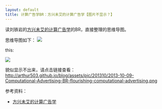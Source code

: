 ```yaml
---
layout: default 
title: 计算广告学BR：方兴未艾的计算广告学【图片不显示？】
---
```

读刘铁岩的[方兴未艾的计算广告学](http://blog.sina.com.cn/s/blog_4caedc7a0102eshz.html)的BR，直接整理的思维导图。

思维导图如下：
<img src="http://arthur503.github.io/blog/assets/pic/201310/2013-10-04-Statistical-Methods-ch3-knn.png">



this:


<img src="http://arthur503.github.io/blog/assets/pic/201310/2013-10-09-Computational-Advertising-BR-flourishing-computational-advertising.png">

貌似显示不出来，请点击链接查看：http://arthur503.github.io/blog/assets/pic/201310/2013-10-09-Computational-Advertising-BR-flourishing-computational-advertising.png

参考资料：

* [方兴未艾的计算广告学](http://blog.sina.com.cn/s/blog_4caedc7a0102eshz.html)